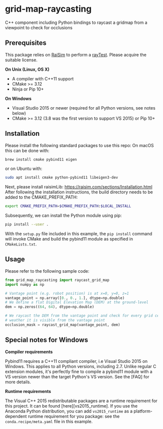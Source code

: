 # grid-map-raycasting

C++ component including Python bindings to raycast a gridmap from a viewpoint to check for occlusions

## Prerequisites

This package relies on [RaiSim](https://raisim.com) to perform a [rayTest](https://raisim.com/sections/RayTest.html).
Please acquire the suitable license.

**On Unix (Linux, OS X)**

* A compiler with C++11 support
* CMake >= 3.12
* Ninja or Pip 10+

**On Windows**

* Visual Studio 2015 or newer (required for all Python versions, see notes below)
* CMake >= 3.12 (3.8 was the first version to support VS 2015) or Pip 10+

## Installation
Please install the following standard packages to use this repo:
On macOS this can be done with:
```bash
brew install cmake pybind11 eigen
```
or on Ubuntu with:
```bash
sudo apt install cmake python-pybind11 libeigen3-dev
```

Next, please install raisimLib: https://raisim.com/sections/Installation.html
After following the installation instructions, the build directory needs to be added to the CMAKE_PREFIX_PATH:
```bash
export CMAKE_PREFIX_PATH=$CMAKE_PREFIX_PATH:$LOCAL_INSTALL
```

Subsequently, we can install the Python module using pip:
```bash
pip install --user .
```

With the `setup.py` file included in this example, the `pip install` command will
invoke CMake and build the pybind11 module as specified in `CMakeLists.txt`.

## Usage
Please refer to the following sample code:
```python
from grid_map_raycasting import raycast_grid_map
import numpy as np

# Vantage point (e.g. robot position) is at x=0, y=0, z=1
vantage_point = np.array([0., 0., 1.], dtype=np.double)
# We define a flat Digital Elevation Map (DEM) at the ground-level
dem = np.zeros((64, 64), dtype=np.double)

# We raycast the DEM from the vantage point and check for every grid cell 
# weather it is visible from the vantage point
occlusion_mask = raycast_grid_map(vantage_point, dem)
```

## Special notes for Windows

**Compiler requirements**

Pybind11 requires a C++11 compliant compiler, i.e Visual Studio 2015 on Windows.
This applies to all Python versions, including 2.7. Unlike regular C extension
modules, it's perfectly fine to compile a pybind11 module with a VS version newer
than the target Python's VS version. See the [FAQ] for more details.

**Runtime requirements**

The Visual C++ 2015 redistributable packages are a runtime requirement for this
project. It can be found [here][vs2015_runtime]. If you use the Anaconda Python
distribution, you can add `vs2015_runtime` as a platform-dependent runtime
requirement for you package: see the `conda.recipe/meta.yaml` file in this example.


